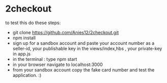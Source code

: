 # 2checkout

to test this do these steps:
- git clone https://github.com/Anies12/2checkout.git
- npm install
- sign up for a sandbox account and paste your account number as a seller-id, your publishable key in the views/index,hbs , your private-key in app.js
- in the terminal : type npm start
- in your browser navigate to localhost:3000 
- from your sandbox account copy the fake card number and test the application. :)
